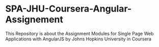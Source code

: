 # SPA-JHU-Coursera-Angular-Assignement
This Repository is about the Assignment Modules for  Single Page Web Applications with AngularJS by Johns Hopkins University in Coursera
